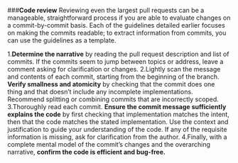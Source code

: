 
###**Code review**
Reviewing even the largest pull requests can be a manageable, straightforward process if you are able to evaluate changes on a commit-by-commit basis. 
Each of the guidelines detailed earlier focuses on making the commits readable; to extract information from commits, you can use the guidelines as a template.

1.**Determine the narrative** by reading the pull request description and list of commits. If the commits seem to jump between topics or address, leave a comment asking for clarification or changes.
2.Lightly scan the message and contents of each commit, starting from the beginning of the branch. **Verify smallness and atomicity** by checking that the commit does one thing and that doesn’t
include any incomplete implementations. Recommend splitting or combining commits that are incorrectly scoped.
3.Thoroughly read each commit. **Ensure the commit message sufficiently explains the code** by first checking that implementation matches the intent, 
then that the code matches the stated implementation. Use the context and justification to guide your understanding of the code. 
If any of the requisite information is missing, ask for clarification from the author.
4.Finally, with a complete mental model of the commit’s changes and the overarching narrative, **confirm the code is efficient and bug-free.**
